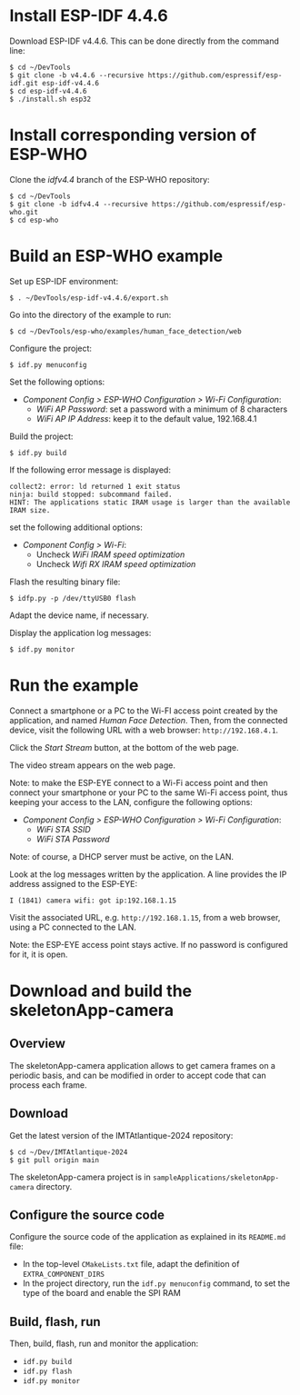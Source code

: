 # Install ESP-IDF 4.4.6

Download ESP-IDF v4.4.6. This can be done directly from the command line:
```shell
$ cd ~/DevTools
$ git clone -b v4.4.6 --recursive https://github.com/espressif/esp-idf.git esp-idf-v4.4.6
$ cd esp-idf-v4.4.6
$ ./install.sh esp32
```

# Install corresponding version of ESP-WHO

Clone the *idfv4.4* branch of the ESP-WHO repository:
```shell
$ cd ~/DevTools
$ git clone -b idfv4.4 --recursive https://github.com/espressif/esp-who.git
$ cd esp-who
```

# Build an ESP-WHO example

Set up ESP-IDF environment:
```shell
$ . ~/DevTools/esp-idf-v4.4.6/export.sh
```

Go into the directory of the example to run:
```shell
$ cd ~/DevTools/esp-who/examples/human_face_detection/web
```

Configure the project:
```shell
$ idf.py menuconfig
```

Set the following options:
* *Component Config > ESP-WHO Configuration > Wi-Fi Configuration*:
  * *WiFi AP Password*: set a password with a minimum of 8 characters
  * *WiFi AP IP Address*: keep it to the default value, 192.168.4.1

Build the project:
```shell
$ idf.py build
```

If the following error message is displayed:
```
collect2: error: ld returned 1 exit status
ninja: build stopped: subcommand failed.
HINT: The applications static IRAM usage is larger than the available IRAM size.
```
set the following additional options:
* *Component Config > Wi-Fi*:
  * Uncheck *WiFi IRAM speed optimization*
  * Uncheck *Wifi RX IRAM speed optimization*

Flash the resulting binary file:
```shell
$ idfp.py -p /dev/ttyUSB0 flash
```
Adapt the device name, if necessary.

Display the application log messages:
```shell
$ idf.py monitor
```

# Run the example

Connect a smartphone or a PC to the Wi-FI access point created by the application, and named *Human Face Detection*. Then, from the connected device, visit the following URL with a web browser: `http://192.168.4.1`.

Click the *Start Stream* button, at the bottom of the web page.

The video stream appears on the web page.

Note: to make the ESP-EYE connect to a Wi-Fi access point and then connect your smartphone or your PC to the same Wi-Fi access point, thus keeping your access to the LAN, configure the following options:
* *Component Config > ESP-WHO Configuration > Wi-Fi Configuration*:
  * *WiFi STA SSID*
  * *WiFi STA Password*

Note: of course, a DHCP server must be active, on the LAN.

Look at the log messages written by the application. A line provides the IP address assigned to the ESP-EYE:
```
I (1841) camera wifi: got ip:192.168.1.15
```

Visit the associated URL, e.g. `http://192.168.1.15`, from a web browser, using a PC connected to the LAN.

Note: the ESP-EYE access point stays active. If no password is configured for it, it is open.

# Download and build the skeletonApp-camera

## Overview

The skeletonApp-camera application allows to get camera frames on a periodic basis, and can be modified in order to accept code that can process each frame.

## Download

Get the latest version of the IMTAtlantique-2024 repository:
```shell
$ cd ~/Dev/IMTAtlantique-2024
$ git pull origin main
```

The skeletonApp-camera project is in `sampleApplications/skeletonApp-camera` directory.

## Configure the source code

Configure the source code of the application as explained in its `README.md` file:
* In the top-level `CMakeLists.txt` file, adapt the definition of `EXTRA_COMPONENT_DIRS`
* In the project directory, run the `idf.py menuconfig` command, to set the type of the board and enable the SPI RAM

## Build, flash, run

Then, build, flash, run and monitor the application:
* `idf.py build`
* `idf.py flash`
* `idf.py monitor`

